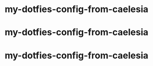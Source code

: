 # my-dotfies-config-from-caelesia
# my-dotfies-config-from-caelesia
# my-dotfies-config-from-caelesia
